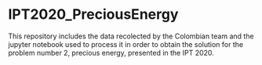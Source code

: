 # IPT2020_PreciousEnergy
This repository includes the data recolected by the Colombian team and the jupyter notebook used to process it in order to obtain the solution for the problem number 2, precious energy, presented in the IPT 2020.
